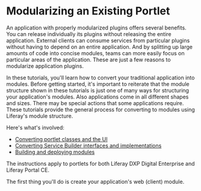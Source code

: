 # Modularizing an Existing Portlet [](id=modularizing-an-existing-portlet)

An application with properly modularized plugins offers several benefits. You
can release individually its plugins without releasing the entire application.
External clients can consume services from particular plugins without having to
depend on an entire application. And by splitting up large amounts of code into
concise modules, teams can more easily focus on particular areas of the
application. These are just a few reasons to modularize application plugins. 

In these tutorials, you'll learn how to convert your traditional application
into modules. Before getting started, it's important to reiterate that the
module structure shown in these tutorials is just one of many ways for
structuring your application's modules. Also applications come in all different
shapes and sizes. There may be special actions that some applications require.
These tutorials provide the general process for converting to modules using
Liferay's module structure.

Here's what's involved:

- [Converting portlet classes and the UI](/develop/tutorials/-/knowledge_base/7-1/converting-your-applications-portlet-classes-and-ui)
- [Converting Service Builder interfaces and implementations](/develop/tutorials/-/knowledge_base/7-1/converting-your-applications-service-builder-api-and-implementation)
- [Building and deploying modules](/develop/tutorials/-/knowledge_base/7-1/building-your-module-jars-for-deployment)

The instructions apply to portlets for both Liferay DXP Digital Enterprise and
Liferay Portal CE.

The first thing you'll do is create your application's web (client) module.
